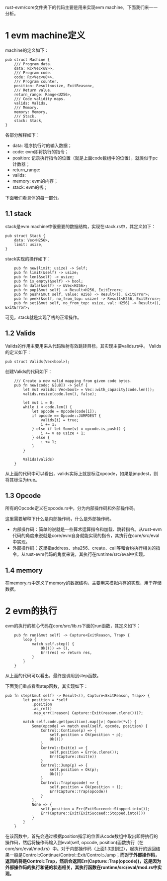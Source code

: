 rust-evm/core文件夹下的代码主要是用来实现evm machine，下面我们来一一分析。

# 1 evm machine定义
machine的定义如下：
```
pub struct Machine {
	/// Program data.
	data: Rc<Vec<u8>>,
	/// Program code.
	code: Rc<Vec<u8>>,
	/// Program counter.
	position: Result<usize, ExitReason>,
	/// Return value.
	return_range: Range<U256>,
	/// Code validity maps.
	valids: Valids,
	/// Memory.
	memory: Memory,
	/// Stack.
	stack: Stack,
}
```
各部分解释如下：
* data: 程序执行时的输入数据；
* code: evm即将执行的指令；
* position: 记录执行指令的位置（就是上面code数组中的位置），就类似于pc计数器；
* return_range: 
* valids: 
* memory: evm的内存；
* stack: evm的栈；

下面我们看具体的每一部分。

## 1.1 stack
stack是evm machine中很重要的数据结构，实现在stack.rs中，其定义如下：
```
pub struct Stack {
	data: Vec<H256>,
	limit: usize,
}
```
stack实现的操作如下：
```
	pub fn new(limit: usize) -> Self;
	pub fn limit(&self) -> usize;
	pub fn len(&self) -> usize;
	pub fn is_empty(&self) -> bool;
	pub fn data(&self) -> &Vec<H256>;
	pub fn pop(&mut self) -> Result<H256, ExitError>;
	pub fn push(&mut self, value: H256) -> Result<(), ExitError>;
	pub fn peek(&self, no_from_top: usize) -> Result<H256, ExitError>;
	pub fn set(&mut self, no_from_top: usize, val: H256) -> Result<(), ExitError>;
```
可见，stack就是实现了栈的正常操作。

## 1.2 Valids
Valids的作用主要用来从代码映射有效跳转目标。其实现主要valids.rs中。
Valids的定义如下：
```
pub struct Valids(Vec<bool>);
```
创建Valids的代码如下：
```
	/// Create a new valid mapping from given code bytes.
	pub fn new(code: &[u8]) -> Self {
		let mut valids: Vec<bool> = Vec::with_capacity(code.len());
		valids.resize(code.len(), false);

		let mut i = 0;
		while i < code.len() {
			let opcode = Opcode(code[i]);
			if opcode == Opcode::JUMPDEST {
				valids[i] = true;
				i += 1;
			} else if let Some(v) = opcode.is_push() {
				i += v as usize + 1;
			} else {
				i += 1;
			}
		}

		Valids(valids)
	}
```
从上面的代码中可以看出，valids实际上就是标注opcode，如果是jmpdest，则将其标注为true。

## 1.3 Opcode
所有的Opcode定义在opcode.rs中，分为内部操作码和外部操作码。

这里需要解释下什么是内部操作码，什么是外部操作码。

* 内部操作码：简单的说就是一些算术运算指令和加载、跳转指令。从rust-evm代码的角度来说就是core/evm自身就能实现的指令，其执行在core/src/eval中实现。
* 外部操作码：这里指address、sha256、create、call等和合约执行相关的指令。从rust-evm代码的角度来说，其执行在runtime/src/eval中实现。

## 1.4 memory
在memory.rs中定义了memory的数据结构，主要用来模拟内存的实现，用于存储数据。

# 2 evm的执行

evm的执行的核心代码在core/src/lib.rs下面的run函数，其定义如下：
```
	pub fn run(&mut self) -> Capture<ExitReason, Trap> {
		loop {
			match self.step() {
				Ok(()) => (),
				Err(res) => return res,
			}
		}
	}
```

从上面的代码可以看出，最终是调用到step函数。

下面我们重点看看step函数，其实现如下：
```
pub fn step(&mut self) -> Result<(), Capture<ExitReason, Trap>> {
		let position = *self
			.position
			.as_ref()
			.map_err(|reason| Capture::Exit(reason.clone()))?;

		match self.code.get(position).map(|v| Opcode(*v)) {
			Some(opcode) => match eval(self, opcode, position) {
				Control::Continue(p) => {
					self.position = Ok(position + p);
					Ok(())
				}
				Control::Exit(e) => {
					self.position = Err(e.clone());
					Err(Capture::Exit(e))
				}
				Control::Jump(p) => {
					self.position = Ok(p);
					Ok(())
				}
				Control::Trap(opcode) => {
					self.position = Ok(position + 1);
					Err(Capture::Trap(opcode))
				}
			},
			None => {
				self.position = Err(ExitSucceed::Stopped.into());
				Err(Capture::Exit(ExitSucceed::Stopped.into()))
			}
		}
	}
```
在该函数中，首先会通过根据position指示的位置从code数组中取出即将执行的操作码，然后将操作码输入到eval(self, opcode, position)函数执行（在core/src/eval/mod.rs）中。对于内部操作码（上面1.3提到过），起执行的返回结果一般是Control::Continue/Control::Exit/Control::Jump；**而对于外部操作码，返回的将是Control::Trap，然后会返回Err(Capture::Trap(opcode))，这是因为外部操作码的执行和链的状态相关，其执行函数在runtime/src/eval/mod.rs中实现。**

